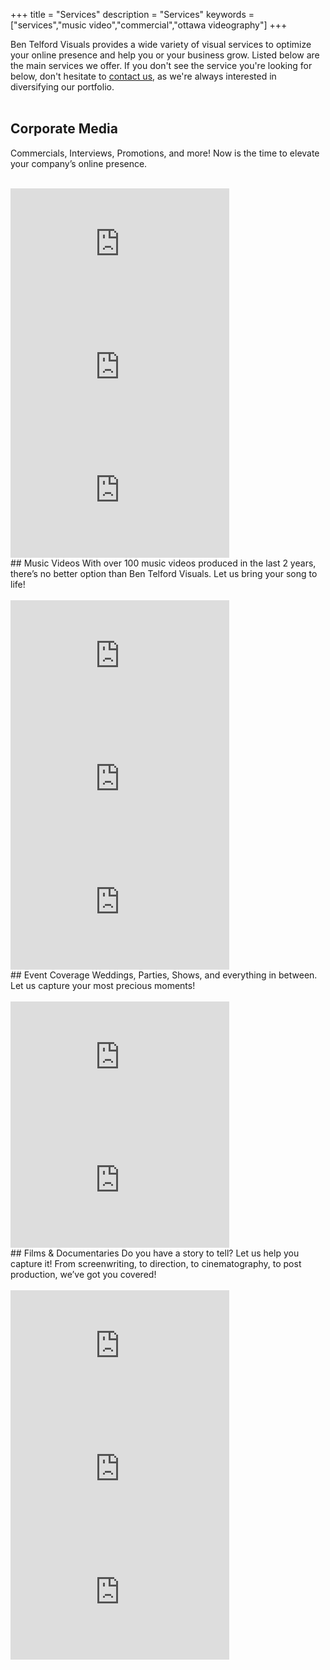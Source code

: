 +++
title = "Services"
description = "Services"
keywords = ["services","music video","commercial","ottawa videography"]
+++

Ben Telford Visuals provides a wide variety of visual services to optimize your online presence and help you or your business grow. Listed below are the main services we offer. If you don't see the service you're looking for below, don't hesitate to <a href="https://benjamintelford.com/contact/">contact us</a>, as we're always interested in diversifying our portfolio.
<br>
<br>
## Corporate Media
Commercials, Interviews, Promotions, and more! Now is the time to elevate your company’s online presence.
<br>
<br>
<iframe width="350" height="197" src="https://www.youtube.com/embed/2smLYH1db7w" frameborder="0" allow="accelerometer; autoplay; clipboard-write; encrypted-media; gyroscope; picture-in-picture" allowfullscreen></iframe>
<iframe width="350" height="197" src="https://www.youtube.com/embed/y1ot1i-4I68" frameborder="0" allow="accelerometer; autoplay; clipboard-write; encrypted-media; gyroscope; picture-in-picture" allowfullscreen></iframe>
<iframe width="350" height="197" src="https://www.youtube.com/embed/u1FE_RG4-8c" frameborder="0" allow="accelerometer; autoplay; clipboard-write; encrypted-media; gyroscope; picture-in-picture" allowfullscreen></iframe>
<br>
## Music Videos
With over 100 music videos produced in the last 2 years, there’s no better option than Ben Telford Visuals. Let us bring your song to life!
<br>
<br>
<iframe width="350" height="197" src="https://www.youtube.com/embed/8Mh17M9pOok" frameborder="0" allow="accelerometer; autoplay; clipboard-write; encrypted-media; gyroscope; picture-in-picture" allowfullscreen></iframe>
<iframe width="350" height="197" src="https://www.youtube.com/embed/Iz-w_MedFio" frameborder="0" allow="accelerometer; autoplay; clipboard-write; encrypted-media; gyroscope; picture-in-picture" allowfullscreen></iframe>
<iframe width="350" height="197" src="https://www.youtube.com/embed/5hVKFt-Abkc" frameborder="0" allow="accelerometer; autoplay; clipboard-write; encrypted-media; gyroscope; picture-in-picture" allowfullscreen></iframe>
<br>
## Event Coverage
Weddings, Parties, Shows, and everything in between. Let us capture your most precious moments!
<br>
<br>
<iframe width="350" height="197" src="https://www.youtube.com/embed/T0C6odyp9Tk" frameborder="0" allow="accelerometer; autoplay; clipboard-write; encrypted-media; gyroscope; picture-in-picture" allowfullscreen></iframe>
<iframe width="350" height="197" src="https://www.youtube.com/embed/c1McfK8AH4U" frameborder="0" allow="accelerometer; autoplay; clipboard-write; encrypted-media; gyroscope; picture-in-picture" allowfullscreen></iframe>
<br>
## Films & Documentaries
Do you have a story to tell? Let us help you capture it! From screenwriting, to direction, to cinematography, to post production, we’ve got you covered!
<br>
<br>
<iframe width="350" height="197" src="https://www.youtube.com/embed/4oW4tG7dreU" frameborder="0" allow="accelerometer; autoplay; clipboard-write; encrypted-media; gyroscope; picture-in-picture" allowfullscreen></iframe>
<iframe width="350" height="197" src="https://www.youtube.com/embed/g1_IuzkDxi4" frameborder="0" allow="accelerometer; autoplay; clipboard-write; encrypted-media; gyroscope; picture-in-picture" allowfullscreen></iframe>
<iframe width="350" height="197" src="https://www.youtube.com/embed/fI75LVMDTt0" frameborder="0" allow="accelerometer; autoplay; clipboard-write; encrypted-media; gyroscope; picture-in-picture" allowfullscreen></iframe>
<br>
<br>